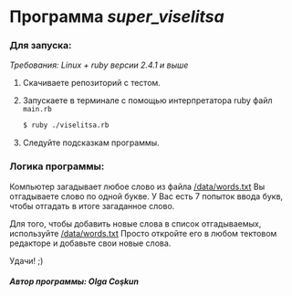 # Программа *super_viselitsa*

### Для запуска:
*Требования: Linux + ruby версии 2.4.1 и выше*

1. Скачиваете репозиторий с тестом.
2. Запускаете в терминале с помощью интерпретатора ruby файл `main.rb`
    ```bash
    $ ruby ./viselitsa.rb
    ```

2. Следуйте подсказкам программы.

### Логика программы:
Компьютер загадывает любое слово из файла [/data/words.txt](https://github.com/OlgaCoskun/super_viselitsa/tree/master/data)
Вы отгадываете слово по одной букве. У Вас есть 7 попыток ввода букв, чтобы отгадать в итоге загаданное слово.

Для того, чтобы добавить новые слова в список отгадываемых, используйте [/data/words.txt](https://github.com/OlgaCoskun/super_viselitsa/tree/master/data)
Просто откройте его в любом тектовом редакторе и добавьте свои новые слова.

Удачи! ;)

##### Автор программы: Olga Coşkun
